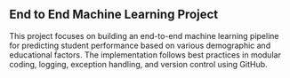 ## End to End Machine Learning Project
This project focuses on building an end-to-end machine learning pipeline for predicting student performance based on various demographic and educational factors. The implementation follows best practices in modular coding, logging, exception handling, and version control using GitHub.

